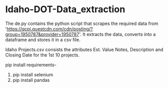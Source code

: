 # Idaho-DOT-Data_extraction

The de.py contains the python script that scrapes the required data from 'https://qcpi.questcdn.com/cdn/posting/?group=1950787&provider=1950787'. It extracts the data, converts into a dataframe and stores it in a csv file.

Idaho Projects.csv consists the attributes Est. Value Notes, Description and Closing Date for the 1st 10 projects.

pip install requirements-
1. pip install selenium
2. pip install pandas
